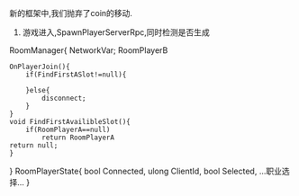 新的框架中,我们抛弃了coin的移动.


1. 游戏进入,SpawnPlayerServerRpc,同时检测是否生成

RoomManager{
    NetworkVar<RoomPlayerState>;
    RoomPlayerB

    OnPlayerJoin(){
        if(FindFirstASlot!=null){
        
        }else{
            disconnect;
        }
    }
    void FindFirstAvailibleSlot(){
        if(RoomPlayerA==null)
            return RoomPlayerA
    return null;
    }
}
RoomPlayerState{
    bool Connected,
    ulong ClientId,
    bool Selected,
    ...职业选择...
}

